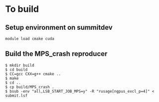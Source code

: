 # To build

## Setup environment on summitdev
```
module load cmake cuda
```

## Build the MPS_crash reproducer
```
$ mkdir build
$ cd build
$ CC=gcc CXX=g++ cmake ..
$ make
$ cd ..
$ cp build/MPS_crash .
$ bsub -env "all,LSB_START_JOB_MPS=y" -R "rusage[ngpus_excl_p=4]" < submit.lsf
```
